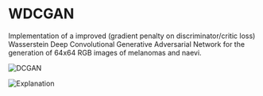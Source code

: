 # WDCGAN
Implementation of a improved (gradient penalty on discriminator/critic loss) Wasserstein Deep Convolutional Generative Adversarial Network for the generation of 64x64 RGB images of melanomas and naevi.


![DCGAN](https://gluon.mxnet.io/_images/dcgan.png)

![Explanation](https://cdn-images-1.medium.com/max/1600/1*JnBQNCOJxa8w9YMc5YjoXQ.png)
